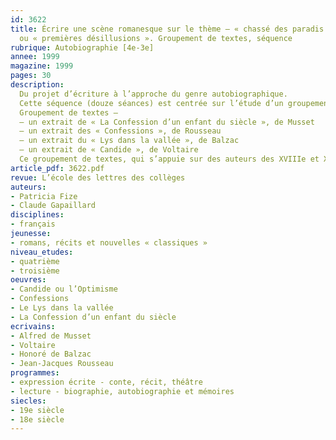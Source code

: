 ```yaml
---
id: 3622
title: Écrire une scène romanesque sur le thème – « chassé des paradis de l’enfance »
  ou « premières désillusions ». Groupement de textes, séquence
rubrique: Autobiographie [4e-3e]
annee: 1999
magazine: 1999
pages: 30
description: 
  Du projet d’écriture à l’approche du genre autobiographique.
  Cette séquence (douze séances) est centrée sur l’étude d’un groupement de textes et pensée dans une constante interaction entre lecture et écriture.
  Groupement de textes – 
  – un extrait de « La Confession d’un enfant du siècle », de Musset
  – un extrait des « Confessions », de Rousseau
  – un extrait du « Lys dans la vallée », de Balzac
  – un extrait de « Candide », de Voltaire
  Ce groupement de textes, qui s’appuie sur des auteurs des XVIIIe et XIXe siècles, peut permettre d’approcher la problématique de l’autobiographie étudiée en troisième.
article_pdf: 3622.pdf
revue: L’école des lettres des collèges
auteurs:
- Patricia Fize
- Claude Gapaillard
disciplines:
- français
jeunesse:
- romans, récits et nouvelles « classiques »
niveau_etudes:
- quatrième
- troisième
oeuvres:
- Candide ou l’Optimisme
- Confessions
- Le Lys dans la vallée
- La Confession d’un enfant du siècle
ecrivains:
- Alfred de Musset
- Voltaire
- Honoré de Balzac
- Jean-Jacques Rousseau
programmes:
- expression écrite - conte, récit, théâtre
- lecture - biographie, autobiographie et mémoires
siecles:
- 19e siècle
- 18e siècle
---
```

